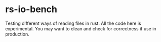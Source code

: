# rs-io-bench

Testing different ways of reading files in rust. All the code here is experimental. You may want to clean and check for correctness if use in production.
